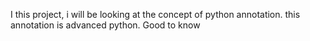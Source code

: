 I this project, i will be looking at the concept of python annotation.
this annotation is advanced python. Good to know
